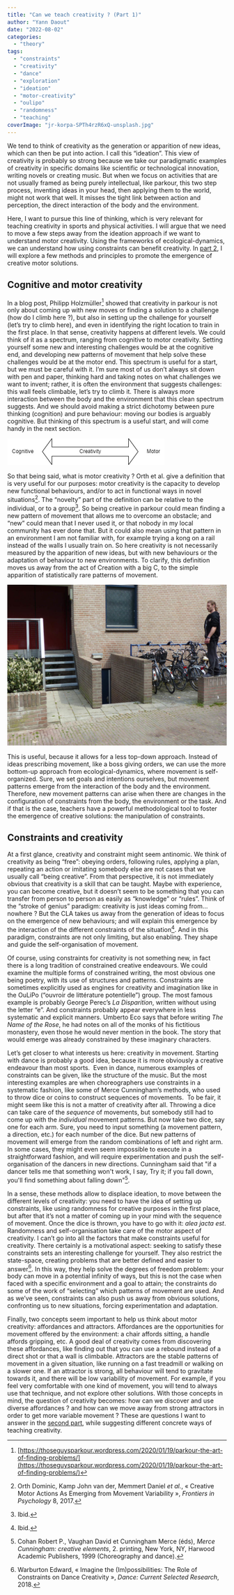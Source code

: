 ```yaml
---
title: "Can we teach creativity ? (Part 1)"
author: "Yann Daout"
date: "2022-08-02"
categories: 
  - "theory"
tags: 
  - "constraints"
  - "creativity"
  - "dance"
  - "exploration"
  - "ideation"
  - "motor-creativity"
  - "oulipo"
  - "randomness"
  - "teaching"
coverImage: "jr-korpa-SPTh4rzR6xQ-unsplash.jpg"
---
```


We tend to think of creativity as the generation or apparition of new ideas, which can then be put into action. I call this “ideation”. This view of creativity is probably so strong because we take our paradigmatic examples of creativity in specific domains like scientific or technological innovation, writing novels or creating music. But when we focus on activities that are not usually framed as being purely intellectual, like parkour, this two step process, inventing ideas in your head, then applying them to the world, might not work that well. It misses the tight link between action and perception, the direct interaction of the body and the environment.

Here, I want to pursue this line of thinking, which is very relevant for teaching creativity in sports and physical activities. I will argue that we need to move a few steps away from the ideation approach if we want to understand motor creativity. Using the frameworks of ecological-dynamics, we can understand how using constraints can benefit creativity. In [part 2](/blog/can-we-teach-creativity-part-2), I will explore a few methods and principles to promote the emergence of creative motor solutions.

## Cognitive and motor creativity

In a blog post, Philipp Holzmüller[^1] showed that creativity in parkour is not only about coming up with new moves or finding a solution to a challenge (how do I climb here ?), but also in setting up the challenge for yourself (let’s try to climb here), and even in identifying the right location to train in the first place. In that sense, creativity happens at different levels. We could think of it as a spectrum, ranging from cognitive to motor creativity. Setting yourself some new and interesting challenges would be at the cognitive end, and developing new patterns of movement that help solve these challenges would be at the motor end. This spectrum is useful for a start, but we must be careful with it. I’m sure most of us don’t always sit down with pen and paper, thinking hard and taking notes on what challenges we want to invent; rather, it is often the environment that suggests challenges: this wall feels climbable, let’s try to climb it. There is always more interaction between the body and the environment that this clean spectrum suggests. And we should avoid making a strict dichotomy between pure thinking (cognition) and pure behaviour: moving our bodies is arguably cognitive. But thinking of this spectrum is a useful start, and will come handy in the next section.

![](images/cognitive-motor-diagram.jpg)

So that being said, what is motor creativity ? Orth et al. give a definition that is very useful for our purposes: motor creativity is the capacity to develop new functional behaviours, and/or to act in functional ways in novel situations[^2]. The “novelty” part of the definition can be relative to the individual, or to a group[^3]. So being creative in parkour could mean finding a new pattern of movement that allows me to overcome an obstacle; and “new” could mean that I never used it, or that nobody in my local community has ever done that. But it could also mean using that pattern in an environment I am not familiar with, for example trying a kong on a rail instead of the walls I usually train on. So here creativity is not necessarily measured by the apparition of new ideas, but with new behaviours or the adaptation of behaviour to new environments. To clarify, this definition  moves us away from the act of Creation with a big C, to the simple apparition of statistically rare patterns of movement.

![](images/What-else-in-stead-of-kong-1024x750.jpg "What else than a kong ? (picture by Pawel van der Steen")

This is useful, because it allows for a less top-down approach. Instead of ideas prescribing movement, like a boss giving orders, we can use the more bottom-up approach from ecological-dynamics, where movement is self-organized. Sure, we set goals and intentions ourselves, but movement patterns emerge from the interaction of the body and the environment. Therefore, new movement patterns can arise when there are changes in the configuration of constraints from the body, the environment or the task. And if that is the case, teachers have a powerful methodological tool to foster the emergence of creative solutions: the manipulation of constraints.

## Constraints and creativity

At a first glance, creativity and constraint might seem antinomic. We think of creativity as being “free”: obeying orders, following rules, applying a plan, repeating an action or imitating somebody else are not cases that we usually call “being creative”. From that perspective, it is not immediately obvious that creativity is a skill that can be taught. Maybe with experience, you can become creative, but it doesn’t seem to be something that you can transfer from person to person as easily as “knowledge” or “rules”. Think of the “stroke of genius” paradigm: creativity is just ideas coming from… nowhere ? But the CLA takes us away from the generation of ideas to focus on the emergence of new behaviours; and will explain this emergence by the interaction of the different constraints of the situation[^4]. And in this paradigm, constraints are not only limiting, but also enabling. They shape and guide the self-organisation of movement.

Of course, using constraints for creativity is not something new, in fact there is a long tradition of constrained creative endeavours. We could examine the multiple forms of constrained writing, the most obvious one being poetry, with its use of structures and patterns. Constraints are sometimes explicitly used as engines for creativity and imagination like in the OuLiPo (“ouvroir de littérature potentielle”) group. The most famous example is probably George Perec’s _La Disparition_, written without using the letter “e”. And constraints probably appear everywhere in less systematic and explicit manners. Umberto Eco says that before writing _The Name of the Rose_, he had notes on all of the monks of his fictitious monastery, even those he would never mention in the book. The story that would emerge was already constrained by these imaginary characters.

Let’s get closer to what interests us here: creativity in movement. Starting with dance is probably a good idea, because it is more obviously a creative endeavour than most sports.  Even in dance, numerous examples of constraints can be given, like the structure of the music. But the most interesting examples are when choreographers use constraints in a systematic fashion, like some of Merce Cunningham’s methods, who used to throw dice or coins to construct sequences of movements.  To be fair, it might seem like this is not a matter of creativity after all. Throwing a dice can take care of the _sequence_ of movements, but somebody still had to come up with the _individual_ movement patterns. But now take two dice, say one for each arm. Sure, you need to input something (a movement pattern, a direction, etc.) for each number of the dice. But new patterns of movement will emerge from the random combinations of left and right arm. In some cases, they might even seem impossible to execute in a straightforward fashion, and will require experimentation and push the self-organisation of the dancers in new directions. Cunningham said that "if a dancer tells me that something won't work, I say, Try it; if you fall down, you'll find something about falling down"[^5].

In a sense, these methods allow to displace ideation, to move between the different levels of creativity: you need to have the idea of setting up constraints, like using randomness for creative purposes in the first place, but after that it’s not a matter of coming up in your mind with the sequence of movement. Once the dice is thrown, you have to go with it: _alea jacta est_. Randomness and self-organisation take care of the motor aspect of creativity. I can’t go into all the factors that make constraints useful for creativity. There certainly is a motivational aspect: seeking to satisfy these constraints sets an interesting challenge for yourself. They also restrict the state-space, creating problems that are better defined and easier to answer[^6]. In this way, they help solve the degrees of freedom problem: your body can move in a potential infinity of ways, but this is not the case when faced with a specific environment and a goal to attain; the constraints do some of the work of “selecting” which patterns of movement are used. And as we’ve seen, constraints can also push us away from obvious solutions, confronting us to new situations, forcing experimentation and adaptation.

Finally, two concepts seem important to help us think about motor creativity: affordances and attractors. Affordances are the opportunities for movement offered by the environment: a chair affords sitting, a handle affords gripping, etc. A good deal of creativity comes from discovering these affordances, like finding out that you can use a rebound instead of a direct shot or that a wall is climbable. Attractors are the stable patterns of movement in a given situation, like running on a fast treadmill or walking on a slower one. If an attractor is strong, all behaviour will tend to gravitate towards it, and there will be low variability of movement. For example, if you feel very comfortable with one kind of movement, you will tend to always use that technique, and not explore other solutions. With those concepts in mind, the question of creativity becomes: how can we discover and use diverse affordances ? and how can we move away from strong attractors in order to get more variable movement ? These are questions I want to answer in the [second part](/blog/can-we-teach-creativity-part-2), while suggesting different concrete ways of teaching creativity.

[^1]: [https://thoseguysparkour.wordpress.com/2020/01/19/parkour-the-art-of-finding-problems/](https://thoseguysparkour.wordpress.com/2020/01/19/parkour-the-art-of-finding-problems/)
[^2]: Orth Dominic, Kamp John van der, Memmert Daniel _et al._, « Creative Motor Actions As Emerging from Movement Variability », _Frontiers in Psychology_ 8, 2017.
[^3]: Ibid.
[^4]: Ibid.
[^5]: Cohan Robert P., Vaughan David et Cunningham Merce (éds), _Merce Cunningham: creative elements_, 2. printing, New York, NY, Harwood Academic Publishers, 1999 (Choreography and dance).
[^6]: Warburton Edward, « Imagine the (Im)possibilities: The Role of Constraints on Dance Creativity », _Dance: Current Selected Research_, 2018.